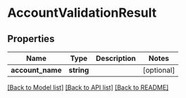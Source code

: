 # AccountValidationResult

## Properties
Name | Type | Description | Notes
------------ | ------------- | ------------- | -------------
**account_name** | **string** |  | [optional] 

[[Back to Model list]](../README.md#documentation-for-models) [[Back to API list]](../README.md#documentation-for-api-endpoints) [[Back to README]](../README.md)


